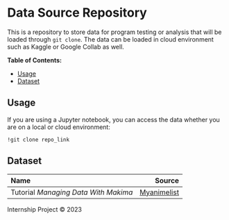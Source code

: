 # Data Source Repository <!-- omit in toc -->

This is a repository to store data for program testing or analysis that will be loaded through `git clone`. The data can be loaded in cloud environment such as Kaggle or Google Collab as well.

**Table of Contents:**
- [Usage](#usage)
- [Dataset](#dataset)

## Usage

If you are using a Jupyter notebook, you can access the data whether you are on a local or cloud environment:

```
!git clone repo_link
```

## Dataset

Name | Source
:-- | --:
Tutorial *Managing Data With Makima* | [Myanimelist](https://myanimelist.net/anime/season)

Internship Project © 2023
